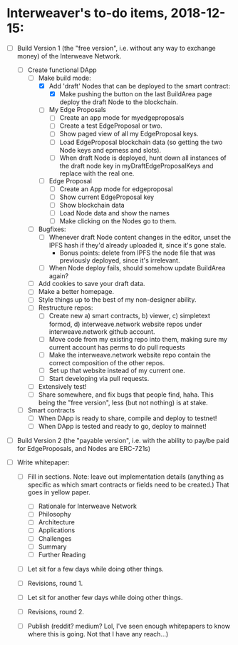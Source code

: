 # Interweaver's to-do items, 2018-12-15:

- [ ] Build Version 1 (the "free version", i.e. without any way to exchange money) of the Interweave Network.
  - [ ] Create functional DApp
    - [ ] Make build mode:
      - [X] Add 'draft' Nodes that can be deployed to the smart contract:
        - [X] Make pushing the button on the last BuildArea page deploy the draft Node to the blockchain.
      - [ ] My Edge Proposals
        - [ ] Create an app mode for myedgeproposals
        - [ ] Create a test EdgeProposal or two.
        - [ ] Show paged view of all my EdgeProposal keys.
        - [ ] Load EdgeProposal blockchain data (so getting the two Node keys and epmess and slots).
        - [ ] When draft Node is deployed, hunt down all instances of the draft node key in myDraftEdgeProposalKeys and replace with the real one.
      - [ ] Edge Proposal
        - [ ] Create an App mode for edgeproposal
        - [ ] Show current EdgeProposal key
        - [ ] Show blockchain data
        - [ ] Load Node data and show the names
        - [ ] Make clicking on the Nodes go to them.
    - [ ] Bugfixes:
      - [ ] Whenever draft Node content changes in the editor, unset the IPFS hash if they'd already uploaded it, since it's gone stale.
        - Bonus points: delete from IPFS the node file that was previously deployed, since it's irrelevant.
      - [ ] When Node deploy fails, should somehow update BuildArea again?
    - [ ] Add cookies to save your draft data.
    - [ ] Make a better homepage.
    - [ ] Style things up to the best of my non-designer ability.
    - [ ] Restructure repos:
      - [ ] Create new a) smart contracts, b) viewer, c) simpletext formod, d) interweave.network website repos under interweave.network github account.
      - [ ] Move code from my existing repo into them, making sure my current account has perms to do pull requests
      - [ ] Make the interweave.network website repo contain the correct composition of the other repos.
      - [ ] Set up that website instead of my current one.
      - [ ] Start developing via pull requests.
    - [ ] Extensively test!
    - [ ] Share somewhere, and fix bugs that people find, haha. This being the "free version", less (but not nothing) is at stake.
  - [ ] Smart contracts
    - [ ] When DApp is ready to share, compile and deploy to testnet!
    - [ ] When DApp is tested and ready to go, deploy to mainnet!
    
- [ ] Build Version 2 (the "payable version", i.e. with the ability to pay/be paid for EdgeProposals, and Nodes are ERC-721s)

- [ ] Write whitepaper:
    - [ ] Fill in sections. Note: leave out implementation details (anything as specific as which smart contracts or fields need to be created.) That goes in yellow paper.
      - [ ] Rationale for Interweave Network
      - [ ] Philosophy
      - [ ] Architecture
      - [ ] Applications
      - [ ] Challenges
      - [ ] Summary
      - [ ] Further Reading
    - [ ] Let sit for a few days while doing other things.
    - [ ] Revisions, round 1.
    - [ ] Let sit for another few days while doing other things.
    - [ ] Revisions, round 2.
    - [ ] Publish (reddit? medium? Lol, I've seen enough whitepapers to know where this is going. Not that I have any reach...)
 



 

